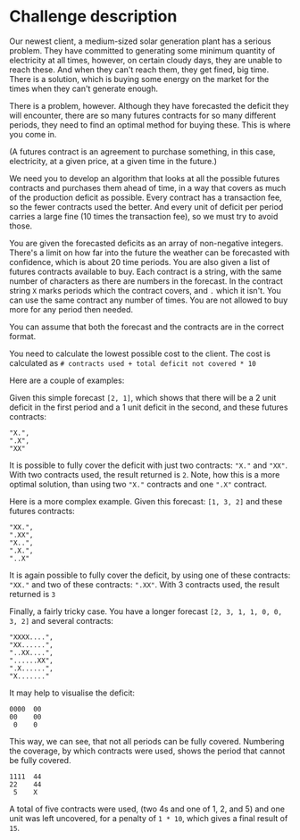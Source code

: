 # Challenge description 


Our newest client, a medium-sized solar generation plant has a serious problem. They have committed to generating some minimum quantity of electricity at all times, however, on certain cloudy days, they are unable to reach these. And when they can't reach them, they get fined, big time. There is a solution, which is buying some energy on the market for the times when they can't generate enough.

There is a problem, however. Although they have forecasted the deficit they will encounter, there are so many futures contracts for so many different periods, they need to find an optimal method for buying these. This is where you come in.

(A futures contract is an agreement to purchase something, in this case, electricity, at a given price, at a given time in the future.)

We need you to develop an algorithm that looks at all the possible futures contracts and purchases them ahead of time, in a way that covers as much of the production deficit as possible. Every contract has a transaction fee, so the fewer contracts used the better. And every unit of deficit per period carries a large fine (10 times the transaction fee), so we must try to avoid those.

You are given the forecasted deficits as an array of non-negative integers. There's a limit on how far into the future the weather can be forecasted with confidence, which is about 20 time periods. You are also given a list of futures contracts available to buy. Each contract is a string, with the same number of characters as there are numbers in the forecast. In the contract string `X` marks periods which the contract covers, and `.` which it isn't. You can use the same contract any number of times. You are not allowed to buy more for any period then needed.

You can assume that both the forecast and the contracts are in the correct format.

You need to calculate the lowest possible cost to the client. The cost is calculated as `# contracts used + total deficit not covered * 10`

Here are a couple of examples:

Given this simple forecast `[2, 1]`, which shows that there will be a 2 unit deficit in the first period and a 1 unit deficit in the second, and these futures contracts:

```
"X.",
".X",
"XX"
```

It is possible to fully cover the deficit with just two contracts: `"X."` and `"XX"`. With two contracts used, the result returned is `2`. Note, how this is a more optimal solution, than using two `"X."` contracts and one `".X"` contract.

Here is a more complex example. Given this forecast: `[1, 3, 2]` and these futures contracts:

```
"XX.",
".XX",
"X..",
".X.",
"..X"
```

It is again possible to fully cover the deficit, by using one of these contracts: `"XX."` and two of these contracts: `".XX"`. With 3 contracts used, the result returned is `3`

Finally, a fairly tricky case. You have a longer forecast `[2, 3, 1, 1, 0, 0, 3, 2]` and several contracts:

```
"XXXX....",
"XX......",
"..XX....",
"......XX",
".X......",
"X......."
```

It may help to visualise the deficit:

```
0000  00
00    00
 0    0
```

This way, we can see, that not all periods can be fully covered. Numbering the coverage, by which contracts were used, shows the period that cannot be fully covered.

```
1111  44
22    44
 5    X
```

A total of five contracts were used, (two 4s and one of 1, 2, and 5) and one unit was left uncovered, for a penalty of `1 * 10`, which gives a final result of `15`.
